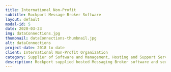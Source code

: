 ```yaml
---
title: International Non-Profit
subtitle: Rockport Message Broker Software
layout: default
modal-id: 5
date: 2020-03-23
img: dataConnections.jpg
thumbnail: dataConnections-thumbnail.jpg
alt: dataConnections
project-date: 2018 to date
client: International Non-Profit Organization
category: Supplier of Software and Management, Hosting and Support Services
description: Rockport supplied hosted Messaging Broker software and services to international aviation industry non-profit organization providing the testbed platform for international collaboration and testing between airports, airlines and vendors looking to implement new baggage messaging standard.
---
```

